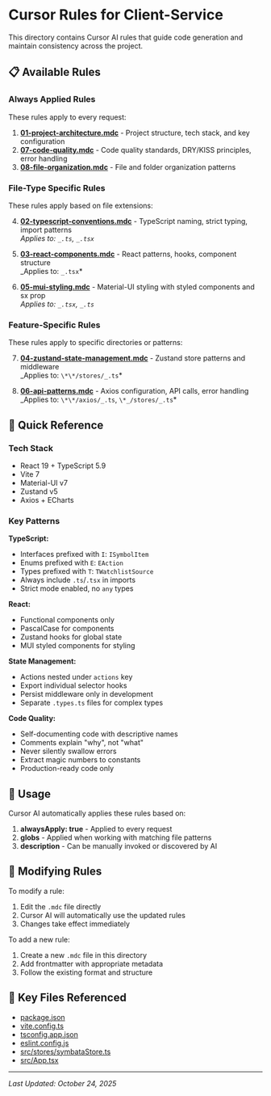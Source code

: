 # Cursor Rules for Client-Service

This directory contains Cursor AI rules that guide code generation and maintain consistency across the project.

## 📋 Available Rules

### Always Applied Rules

These rules apply to every request:

1. **[01-project-architecture.mdc](mdc:01-project-architecture.mdc)** - Project structure, tech stack, and key configuration
2. **[07-code-quality.mdc](mdc:07-code-quality.mdc)** - Code quality standards, DRY/KISS principles, error handling
3. **[08-file-organization.mdc](mdc:08-file-organization.mdc)** - File and folder organization patterns

### File-Type Specific Rules

These rules apply based on file extensions:

4. **[02-typescript-conventions.mdc](mdc:02-typescript-conventions.mdc)** - TypeScript naming, strict typing, import patterns  
   _Applies to: `_.ts`, `_.tsx`_

5. **[03-react-components.mdc](mdc:03-react-components.mdc)** - React patterns, hooks, component structure  
   _Applies to: `_.tsx`\*

6. **[05-mui-styling.mdc](mdc:05-mui-styling.mdc)** - Material-UI styling with styled components and sx prop  
   _Applies to: `_.tsx`, `_.ts`_

### Feature-Specific Rules

These rules apply to specific directories or patterns:

7. **[04-zustand-state-management.mdc](mdc:04-zustand-state-management.mdc)** - Zustand store patterns and middleware  
   _Applies to: `\*\*/stores/_.ts`\*

8. **[06-api-patterns.mdc](mdc:06-api-patterns.mdc)** - Axios configuration, API calls, error handling  
   _Applies to: `\*\*/axios/_.ts`, `\*_/stores/_.ts`\*

## 🎯 Quick Reference

### Tech Stack

- React 19 + TypeScript 5.9
- Vite 7
- Material-UI v7
- Zustand v5
- Axios + ECharts

### Key Patterns

**TypeScript:**

- Interfaces prefixed with `I`: `ISymbolItem`
- Enums prefixed with `E`: `EAction`
- Types prefixed with `T`: `TWatchlistSource`
- Always include `.ts`/`.tsx` in imports
- Strict mode enabled, no `any` types

**React:**

- Functional components only
- PascalCase for components
- Zustand hooks for global state
- MUI styled components for styling

**State Management:**

- Actions nested under `actions` key
- Export individual selector hooks
- Persist middleware only in development
- Separate `.types.ts` files for complex types

**Code Quality:**

- Self-documenting code with descriptive names
- Comments explain "why", not "what"
- Never silently swallow errors
- Extract magic numbers to constants
- Production-ready code only

## 🔧 Usage

Cursor AI automatically applies these rules based on:

1. **alwaysApply: true** - Applied to every request
2. **globs** - Applied when working with matching file patterns
3. **description** - Can be manually invoked or discovered by AI

## 📝 Modifying Rules

To modify a rule:

1. Edit the `.mdc` file directly
2. Cursor AI will automatically use the updated rules
3. Changes take effect immediately

To add a new rule:

1. Create a new `.mdc` file in this directory
2. Add frontmatter with appropriate metadata
3. Follow the existing format and structure

## 🔗 Key Files Referenced

- [package.json](mdc:../package.json)
- [vite.config.ts](mdc:../vite.config.ts)
- [tsconfig.app.json](mdc:../tsconfig.app.json)
- [eslint.config.js](mdc:../eslint.config.js)
- [src/stores/symbataStore.ts](mdc:../src/stores/symbataStore.ts)
- [src/App.tsx](mdc:../src/App.tsx)

---

_Last Updated: October 24, 2025_

